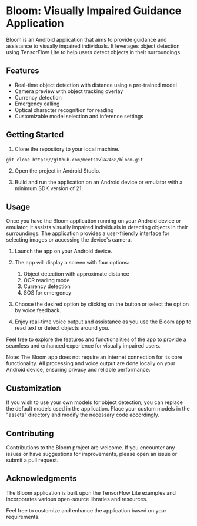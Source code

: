 # Bloom: Visually Impaired Guidance Application

Bloom is an Android application that aims to provide guidance and assistance to visually impaired individuals. It leverages object detection using TensorFlow Lite to help users detect objects in their surroundings.

## Features
<!-- Add bullet points -->
  - Real-time object detection with distance using a pre-trained model
  - Camera preview with object tracking overlay
  - Currency detection
  - Emergency calling
  - Optical character recognition for reading
  - Customizable model selection and inference settings

[//]: # ()
[//]: # (##Screenshots)

[//]: # (<!-- Add screenshots of the app in action -->)

[//]: # ()

## Getting Started

1. Clone the repository to your local machine.

```shell
git clone https://github.com/meetsavla2468/bloom.git
```

2. Open the project in Android Studio.

3. Build and run the application on an Android device or emulator with a minimum SDK version of 21.

## Usage

Once you have the Bloom application running on your Android device or emulator, it assists visually impaired individuals in detecting objects in their surroundings. The application provides a user-friendly interface for selecting images or accessing the device's camera.

1. Launch the app on your Android device.

2. The app will display a screen with four options:
   1. Object detection with approximate distance
   2. OCR reading mode
   3. Currency detection
   4. SOS for emergency

3. Choose the desired option by clicking on the button or select the option by voice feedback.

4. Enjoy real-time voice output and assistance as you use the Bloom app to read text or detect objects around you.

Feel free to explore the features and functionalities of the app to provide a seamless and enhanced experience for visually impaired users.

Note: The Bloom app does not require an internet connection for its core functionality. All processing and voice output are done locally on your Android device, ensuring privacy and reliable performance.

## Customization

If you wish to use your own models for object detection, you can replace the default models used in the application. Place your custom models in the "assets" directory and modify the necessary code accordingly.

## Contributing

Contributions to the Bloom project are welcome. If you encounter any issues or have suggestions for improvements, please open an issue or submit a pull request.

## Acknowledgments

The Bloom application is built upon the TensorFlow Lite examples and incorporates various open-source libraries and resources.

Feel free to customize and enhance the application based on your requirements.

